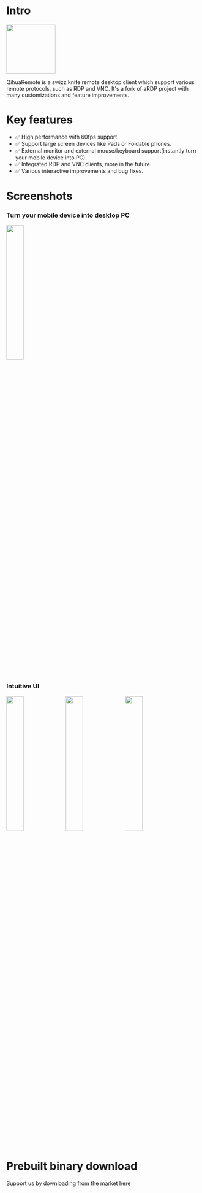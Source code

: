 # Intro
<img src="https://github.com/user-attachments/assets/b801786b-ff35-4a8c-91dd-127def5345e4" width="128">

QihuaRemote is a swizz knife remote desktop client which support various remote protocols, such as
RDP and VNC. It's a fork of aRDP project with many customizations and feature improvements.

# Key features
- ✅ High performance with 60fps support.
- ✅ Support large screen devices like Pads or Foldable phones.
- ✅ External monitor and external mouse/keyboard support(instantly turn your mobile device into PC).
- ✅ Integrated RDP and VNC clients, more in the future.
- ✅ Various interactive improvements and bug fixes.

# Screenshots
### Turn your mobile device into desktop PC
<img src="https://github.com/user-attachments/assets/033553ac-9be0-4e92-908c-702765e260a0" width="30%">

### Intuitive UI
<img src="https://github.com/user-attachments/assets/66de57db-208b-474d-9bd7-e54362d0f014" width="30%">
<img src="https://github.com/user-attachments/assets/1ba4ef4c-8d61-403e-9539-bd99798cd187" width="30%">
<img src="https://github.com/user-attachments/assets/be2cc93a-6a07-4fa8-ac15-fed6c5358543" width="30%">

# Prebuilt binary download
Support us by downloading from the market [here](https://a.app.qq.com/o/simple.jsp?pkgname=com.qihua.rmt)
